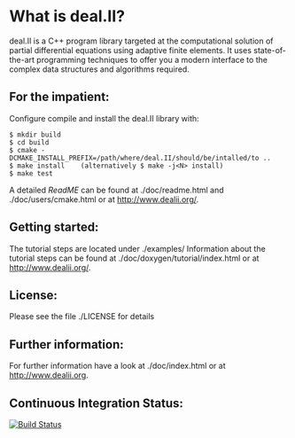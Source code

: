 What is deal.II?
================

deal.II is a C++ program library targeted at the computational solution
of partial differential equations using adaptive finite elements. It uses
state-of-the-art programming techniques to offer you a modern interface
to the complex data structures and algorithms required.

For the impatient:
------------------

Configure compile and install the deal.II library with:

    $ mkdir build
    $ cd build
    $ cmake -DCMAKE_INSTALL_PREFIX=/path/where/deal.II/should/be/intalled/to ..
    $ make install    (alternatively $ make -j<N> install)
    $ make test

A detailed *ReadME* can be found at ./doc/readme.html and
./doc/users/cmake.html or at http://www.dealii.org/.

Getting started:
----------------

The tutorial steps are located under ./examples/
Information about the tutorial steps can be found at
./doc/doxygen/tutorial/index.html or at http://www.dealii.org/.

License:
--------

Please see the file ./LICENSE for details

Further information:
--------------------

For further information have a look at ./doc/index.html or at
http://www.dealii.org.

Continuous Integration Status:
------------------------

[![Build Status](https://travis-ci.org/dealii/dealii.png)](https://travis-ci.org/dealii/dealii)
